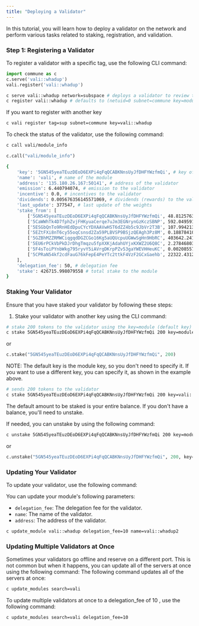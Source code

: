 ```yaml
---
title: "Deploying a Validator"
---
```


In this tutorial, you will learn how to deploy a validator on the network and perform various tasks related to staking, registration, and validation.

### Step 1: Registering a Validator

To register a validator with a specific tag, use the following CLI command:


```python
import commune as c
c.serve('vali::whadup')
vali.register('vali::whadup')
```

```bash
c serve vali::whadup network=subspace # deploys a validator to review the network
c register vali::whadup # defaults to (netuid=0 subnet=commune key=module)
```

If you want to register with another key 
   
```bash
c vali register tag=sup subnet=commune key=vali::whadup
```


To check the status of the validator, use the following command:

```bash
c call vali/module_info
```

```python
c.call("vali/module_info")
```


```bash
{
    'key': '5GN545yeaTEuzDEoD6EXPi4qFqQCABKNnsUyJfDHFYWzfmQi', # key of the validator
    'name': 'vali', # name of the module
    'address': '135.180.26.167:50141', # address of the validator
    'emission': 6.440794074, # emission to the validator
    'incentive': 0.0, # incentives to the validator
    'dividends': 0.005676356145571069, # dividends (rewards) to the validator
    'last_update': 377547, # last update of the weights 
    'stake_from': [ 
        ['5GN545yeaTEuzDEoD6EXPi4qFqQCABKNnsUyJfDHFYWzfmQi', 48.812576334],
        ['5CaWWhTk4D7fphZvjFHKyuaCerqe7uJm3EGNrynGzKczSBNP', 592.049591244],
        ['5ESGbQnTo9RnHEdDpuCYcYDXAAVwHST6dZZ4b5c9JbVr2T3B', 107.994213725],
        ['5EZtFXi8nT6cy55oqCsnsd2Za59PLBVSP9BSjzQEAgh3Pz8M', 0.188784108],
        ['5GZBhMZZRMWCiqgqdDGZCGo16Kg5aUQUcpuUGWwSgHn9HbRC', 403642.241103174],
        ['5EU6rPCkVbPkDJrDhgTmqzu5fpXXKjAdahUYjxKXWZ2U6Q8C', 2.27846803],
        ['5F4sToiPYnbWkg795ryvY5iAVrgDKrpPZv53gaYWEVHHeuKC', 0.002085575],
        ['5CPRaN54kf2cdFauG76kFepE4PeYTc2ttkF4VzF2GCxGaehb', 22322.431257368]
    ],
    'delegation_fee': 50, # delegation fee
    'stake': 426715.998079558 # total stake to the module
}
```
### Staking Your Validator

Ensure that you have staked your validator by following these steps:

1. Stake your validator with another key using the CLI command:

```bash
# stake 200 tokens to the validator using the key=module (default key)
c stake 5GN545yeaTEuzDEoD6EXPi4qFqQCABKNnsUyJfDHFYWzfmQi 200 key=module
```
or 
```python
c.stake("5GN545yeaTEuzDEoD6EXPi4qFqQCABKNnsUyJfDHFYWzfmQi", 200)
```
   
NOTE: The default key is the module key, so you don't need to specify it. If you want to use a different key, you can specify it, as shown in the example above.

```bash
# sends 200 tokens to the validator
c stake 5GN545yeaTEuzDEoD6EXPi4qFqQCABKNnsUyJfDHFYWzfmQi 200 key=vali::whadup
```

The default amount to be staked is your entire balance. If you don't have a balance, you'll need to unstake.

If needed, you can unstake by using the following command:

```bash
c unstake 5GN545yeaTEuzDEoD6EXPi4qFqQCABKNnsUyJfDHFYWzfmQi 200 key=module
```
or

```python
c.unstake("5GN545yeaTEuzDEoD6EXPi4qFqQCABKNnsUyJfDHFYWzfmQi", 200, key="module")
```

### Updating Your Validator
To update your validator, use the following command:

You can update your module's following parameters:

- `delegation_fee`: The delegation fee for the validator.
- `name`: The name of the validator.
- `address`: The address of the validator.

```bash
c update_module vali::whadup delegation_fee=10 name=vali::whadup2
```

### Updating Multiple Validators at Once

Sometimes your validators go offline and reserve on a different port. This is not common but when it happens, you can update all of the servers at once using the following command:
The following command updates all of the servers at once:
```bash
c update_modules search=vali
```

To update multiple validators at once to a delegation_fee of 10 , use the following command:

```bash
c update_modules search=vali delegation_fee=10 
```